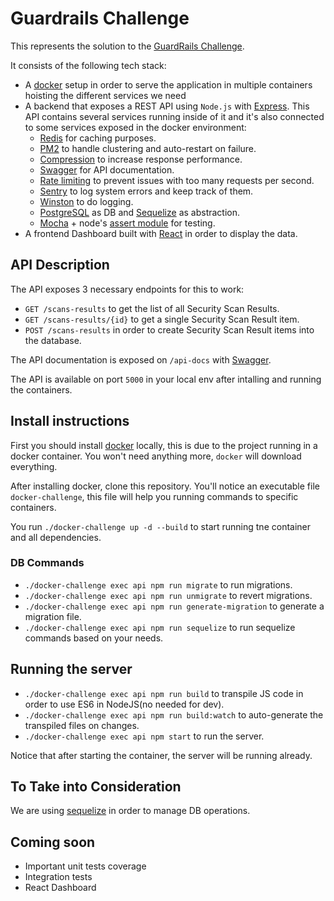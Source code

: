 # Guardrails Challenge

This represents the solution to the [GuardRails Challenge](https://github.com/guardrailsio/full-stack-engineer-challenge).

It consists of the following tech stack:

* A [docker](https://www.docker.com/get-started) setup in order to serve the application in multiple containers hoisting the different services we need
* A backend that exposes a REST API using `Node.js` with [Express](http://expressjs.com/). This API contains several services running inside of it and it's also connected to some services exposed in the docker environment:
  * [Redis](https://www.npmjs.com/package/redis) for caching purposes.
  * [PM2](https://pm2.keymetrics.io/) to handle clustering and auto-restart on failure.
  * [Compression](https://www.npmjs.com/package/compression) to increase response performance.
  * [Swagger](https://swagger.io/) for API documentation.
  * [Rate limiting](https://www.npmjs.com/package/express-rate-limit) to prevent issues with too many requests per second.
  * [Sentry](https://sentry.io/) to log system errors and keep track of them.
  * [Winston](https://www.npmjs.com/package/winston) to do logging.
  * [PostgreSQL](https://www.postgresql.org/) as DB and [Sequelize](http://docs.sequelizejs.com/manual/installation/getting-started) as abstraction.
  * [Mocha](http://mochajs.org/) + node's [assert module](https://nodejs.org/api/assert.html) for testing.
* A frontend Dashboard built with [React](https://reactjs.org/) in order to display the data.

## API Description

The API exposes 3 necessary endpoints for this to work:

* `GET /scans-results` to get the list of all Security Scan Results.
* `GET /scans-results/{id}` to get a single Security Scan Result item.
* `POST /scans-results` in order to create Security Scan Result items into the database.

The API documentation is exposed on `/api-docs` with [Swagger](https://swagger.io/).

The API is available on port `5000` in your local env after intalling and running the containers.

## Install instructions

First you should install [docker](https://www.docker.com/get-started) locally, this is due to the project running in a docker container. You won't need anything more, `docker` will download everything.

After installing docker, clone this repository. You'll notice an executable file `docker-challenge`, this file will help you running commands to specific containers.

You run `./docker-challenge up -d --build` to start running tne container and all dependencies.

### DB Commands

* `./docker-challenge exec api npm run migrate` to run migrations.
* `./docker-challenge exec api npm run unmigrate` to revert migrations.
* `./docker-challenge exec api npm run generate-migration` to generate a migration file.
* `./docker-challenge exec api npm run sequelize` to run sequelize commands based on your needs.

## Running the server

* `./docker-challenge exec api npm run build` to transpile JS code in order to use ES6 in NodeJS(no needed for dev).
* `./docker-challenge exec api npm run build:watch` to auto-generate the transpiled files on changes.
* `./docker-challenge exec api npm start` to run the server.

Notice that after starting the container, the server will be running already.

## To Take into Consideration

We are using [sequelize](http://docs.sequelizejs.com/manual/installation/getting-started) in order to manage DB operations.

## Coming soon

* Important unit tests coverage
* Integration tests
* React Dashboard
